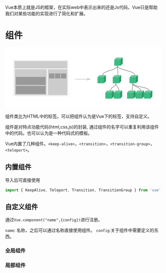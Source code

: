 Vue本质上就是JS的框架，在实际web中表示出来的还是Js代码，Vue只是帮助我们对某些功能的实现进行了简化和扩展。

# 组件

![](img/组件的组织.png)

组件类比为HTML中的标签。可以把组件认为是Vue下的标签，支持自定义。

组件是对特点功能代码(html,css,js)的封装, 通过组件的名字可以重复利用该组件中的代码。也可以认为是一种代码式的模板。

Vue内置了几种组件。`<keep-alive>`，`<transition>`，`<transition-group>`，`<teleport>`。

## 内置组件

导入后可直接使用

```js
import { KeepAlive, Teleport, Transition, TransitionGroup } from 'vue'
```



## 自定义组件

通过`Vue.component("name",{config})`进行注册。

`name`: 名称，之后可以通过名称直接使用组件。
`config`:关于组件中需要定义的东西。

### 全局组件

### 局部组件






